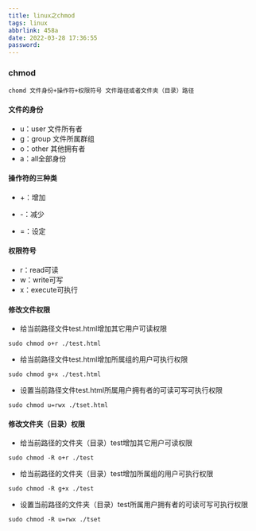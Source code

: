 ```yaml
---
title: linux之chmod
tags: linux
abbrlink: 458a
date: 2022-03-28 17:36:55
password:
---
```






### chmod

~~~shell
chomd 文件身份+操作符+权限符号 文件路径或者文件夹（目录）路径
~~~



#### 文件的身份

* u：user 文件所有者
* g：group 文件所属群组
* o：other 其他拥有者
* a：all全部身份



#### 操作符的三种类

* +：增加

* -：减少

* =：设定



#### 权限符号



* r：read可读
* w：write可写
* x：execute可执行









#### 修改文件权限



* 给当前路径文件test.html增加其它用户可读权限

~~~shell
sudo chmod o+r ./test.html
~~~

* 给当前路径文件test.html增加所属组的用户可执行权限

~~~shell
sudo chmod g+x ./test.html
~~~

* 设置当前路径文件test.html所属用户拥有者的可读可写可执行权限

~~~shell
sudo chmod u=rwx ./tset.html
~~~







#### 修改文件夹（目录）权限



* 给当前路径的文件夹（目录）test增加其它用户可读权限

~~~shell
sudo chmod -R o+r ./test
~~~

* 给当前路径的文件夹（目录）test增加所属组的用户可执行权限

~~~shell
sudo chmod -R g+x ./test
~~~

* 设置当前路径的文件夹（目录）test所属用户拥有者的可读可写可执行权限

~~~shell
sudo chmod -R u=rwx ./tset
~~~

